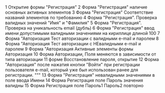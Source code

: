 1 Открытие формы "Регистрация"
2 Форма "Регистрация" наличие основных активных элементов 
3 Форма "Регистрация" Соответствие названий элементов по требованию
4 Форма "Регистрация". Проверка валидных значений "Имя" и "Фамилия"
5 Форма "Регистрация". Проверка на уникальность email (дубль)
6 Форма "Регистрация" ввод имени допустимыми валидными значениями на кириллице длиной 100
7 Форма "Авторизация Тест авторизации с  валидными e-mail и паролем 
8 Форма "Авторизация Тест авторизации с  НЕвалидными e-mail и паролем
9 Форма "Авторизация Активные элементы формы Авторизация 
10 Форма Авторизации, Поля меняются в зависимости от типа авторизации
11 форме Восстановление пароля, открытие
12 Форма "Авторизация" после нажатия кнопки "Войти" при регистрации пользователя e-mail, который уже был использован ранее для регистрации. """
13 Форма "Регистрация" невалидными значениями в поле ввода Имени
14 Форма Регистрация поле Пароль значения валидны
15 Форма Регистрация поле Пароль1 Пароль2 повторно
